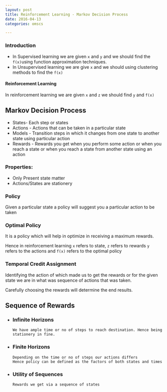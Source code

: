 ```yaml
---
layout: post
title: Reinforcement Learning - Markov Decision Process
date: 2016-04-13
categories: omscs

---
```


### Introduction

* In Supervised learning we are given `x` and `y` and we should find the `f(x)`using function approximation techniques.
* In Unsupervised learning we are give `x` and we should using clustering methods to find the `f(x)`

#### Reinforcement Learning

  In reinforcement learning we are given `x` and `z` we should find `y` and `f(x)`

  ## Markov Decision Process
  * States- Each step or states
  * Actions - Actions that can be taken in a particular state
  * Models - Transition steps in which it changes from one state to another state using particular action
  * Rewards - Rewards you get when you perform some action or when you reach a state or when you reach a state from another state using an action

  ### Properties:
  * Only Present state matter
  * Actions/States are stationery

  ### Policy
  Given a particular state a policy will suggest you a particular action to be taken
  ### Optimal Policy
  It is a policy which will help in optimize in receiving a maximum rewards.

  Hence in reinforcement learning `x` refers to state, `z` refers to rewards
  `y` refers to the actions and `f(x)` refers to the optimal policy

  ### Temporal Credit Assignment
  Identifying the action of which made us to get the rewards or for the given state we are in what was sequence of actions that was taken.

  Carefully choosing the rewards will determine the end results. 

  ## Sequence of Rewards
  * ### Infinite Horizons 
        We have ample time or no of steps to reach destination. Hence being stationery in fine.
  * ### Finite Horizons 
        Depending on the time or no of steps our actions differs
        Hence policy can be defined as the factors of both states and times
  * ### Utility of Sequences 
        Rewards we get via a sequence of states